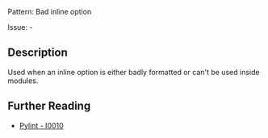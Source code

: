 Pattern: Bad inline option

Issue: -

## Description

Used when an inline option is either badly formatted or can't be used inside modules.

## Further Reading

* [Pylint - I0010](http://pylint-messages.wikidot.com/messages:i0010)